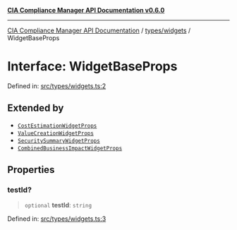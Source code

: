 [**CIA Compliance Manager API Documentation v0.6.0**](../../../README.md)

***

[CIA Compliance Manager API Documentation](../../../modules.md) / [types/widgets](../README.md) / WidgetBaseProps

# Interface: WidgetBaseProps

Defined in: [src/types/widgets.ts:2](https://github.com/Hack23/cia-compliance-manager/blob/ca083b463223765b22422b66b3a43930241849bd/src/types/widgets.ts#L2)

## Extended by

- [`CostEstimationWidgetProps`](CostEstimationWidgetProps.md)
- [`ValueCreationWidgetProps`](ValueCreationWidgetProps.md)
- [`SecuritySummaryWidgetProps`](SecuritySummaryWidgetProps.md)
- [`CombinedBusinessImpactWidgetProps`](CombinedBusinessImpactWidgetProps.md)

## Properties

### testId?

> `optional` **testId**: `string`

Defined in: [src/types/widgets.ts:3](https://github.com/Hack23/cia-compliance-manager/blob/ca083b463223765b22422b66b3a43930241849bd/src/types/widgets.ts#L3)
